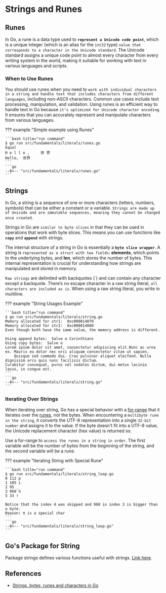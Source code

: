 # Strings and Runes

## Runes

In Go, a rune is a data type used to **`represent a Unicode code point`**, which is a unique integer (which is an alias for the `int32` type) `value that corresponds to a character in the Unicode standard`. The Unicode standard assigns a unique code point to almost every character from every writing system in the world, making it suitable for working with text in various languages and scripts.

### When to Use Runes

You should use runes when you need to `work with individual characters in a string and handle text that includes characters from different languages`, including non-ASCII characters. Common use cases include text processing, manipulation, and validation. Using runes is an efficient way to handle text in Go because `it’s optimized for Unicode character encoding`. It ensures that you can accurately represent and manipulate characters from various languages.

??? example "Simple example using Runes"

    ```bash title="run command"
    $ go run src/fundamentals/literals/runes.go
    Equal
    H e l l o ,     世 界 
    Hello,  世界
    ```
    ```go
    --8<-- "src/fundamentals/literals/runes.go"
    ```

## Strings

In Go, a string is a sequence of one or more characters (letters, numbers, symbols) that can be either a constant or a variable. `Strings are made up of Unicode and are immutable sequences, meaning they cannot be changed once created`.

Strings in Go are `similar to byte slices` in that they can be used in operations that work with byte slices. This means you can use functions like **`copy`** and **`append`** with strings.

The internal structure of a string in Go is essentially a **`byte slice wrapper`**. A string is `represented as a struct with two fields`: **elements**, which points to the underlying bytes, and **len**, which stores the number of bytes. This internal representation is crucial for understanding how strings are manipulated and stored in memory.

`Raw strings` are delimited with backquotes (\`) and can contain any character except a backquote. There’s no escape character in a raw string literal, `all characters are included as is`. When using a raw string literal, you write in multiline.

??? example "String Usages Example"

    ```bash title="run command"
    $ go run src/fundamentals/literals/string.go
    Memory allocated for str1:  0xc000014070
    Memory allocated for str2:  0xc000014080
    Even though both have the same value, the memory address is different.

    Using append bytes:  Salve o Corinthians
    Using copy bytes:  Salve o
    Lorem ipsum dolor sit amet, consectetur adipiscing elit.Nunc ac urna ex. Mauris eu dolor nec orci aliquam consectetur vitae ut sapien.
        Quisque sed commodo dui. Cras pulvinar aliquet eleifend. Nulla dignissim arcu quis nunc facilisis dictum.
    Curabitur consequat, purus vel sodales dictum, dui metus lacinia lacus, in congue est.
    ```
    ```go
    --8<-- "src/fundamentals/literals/string.go"
    ```

### Iterating Over Strings

When iterating over string, Go has a special behavior with a [for-range](../../basics/control_flow.md#for) that it iterates over the [runes](#runes), not the bytes. When encountering a `multibyte rune in the string`, it converts the UTF-8 representation into a single `32-bit number` and assigns it to the value. If the byte doesn't fit into a UTF-8 value, the Unicode replacement character (hex value) is returned so.

Use a for-range to `access the runes in a string in order`. The first variable will be the number of bytes from the beginning of the string, and the second variable will be a rune.

??? example "Iterating String with Special Rune"

    ```bash title="run command"
    $ go run src/fundamentals/literals/string_loop.go
    0 112 p
    1 105 i
    2 95 _
    3 960 π
    5 33 !

    Notice that the index 4 was skipped and 960 in index 3 is bigger than a byte.
    Reason: π is a special char
    ```
    ```go
    --8<-- "src/fundamentals/literals/string_loop.go"
    ```

## Go's Package for String

Package strings defines various functions useful with strings. [Link here](https://pkg.go.dev/strings).

## References

- [Strings, bytes, runes and characters in Go](https://go.dev/blog/strings)
